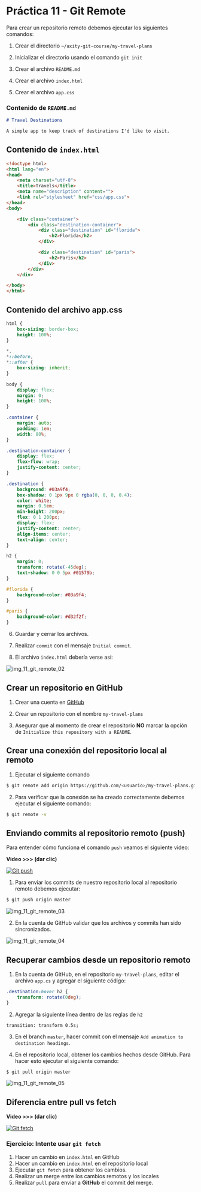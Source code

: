 # Práctica 11 - Git Remote

Para crear un repositorio remoto debemos ejecutar los siguientes comandos:

 1. Crear el directorio `~/axity-git-course/my-travel-plans`

 2. Inicializar el directorio usando el comando `git init`

 3. Crear el archivo `README.md`

 4. Crear el archivo `index.html`

 5. Crear el archivo `app.css`

### Contenido de `README.md`

```markdown
# Travel Destinations

A simple app to keep track of destinations I'd like to visit.
```

## Contenido de `index.html`

```html
<!doctype html>
<html lang="en">
<head>
    <meta charset="utf-8">
    <title>Travels</title>
    <meta name="description" content="">
    <link rel="stylesheet" href="css/app.css">
</head>
<body>

    <div class="container">
        <div class="destination-container">
            <div class="destination" id="florida">
                <h2>Florida</h2>
            </div>

            <div class="destination" id="paris">
                <h2>Paris</h2>
            </div>
        </div>
    </div>

</body>
</html>
```

## Contenido del archivo app.css

```css
html {
    box-sizing: border-box;
    height: 100%;
}

*,
*::before,
*::after {
    box-sizing: inherit;
}

body {
    display: flex;
    margin: 0;
    height: 100%;
}

.container {
    margin: auto;
    padding: 1em;
    width: 80%;
}

.destination-container {
    display: flex;
    flex-flow: wrap;
    justify-content: center;
}

.destination {
    background: #03a9f4;
    box-shadow: 0 1px 9px 0 rgba(0, 0, 0, 0.4);
    color: white;
    margin: 0.5em;
    min-height: 200px;
    flex: 0 1 200px;
    display: flex;
    justify-content: center;
    align-items: center;
    text-align: center;
}

h2 {
    margin: 0;
    transform: rotate(-45deg);
    text-shadow: 0 0 5px #01579b;
}

#florida {
    background-color: #03a9f4;
}

#paris {
    background-color: #d32f2f;
}
```
 6. Guardar y cerrar los archivos.

 7. Realizar `commit`  con el mensaje `Initial commit`.

 8. El archivo `index.html` debería verse así:

![img_11_git_remote_02](images/img_11_git_remote_02.png)

## Crear un repositorio en GitHub

 1. Crear una cuenta en [GitHub](https://github.com)

 2. Crear un repositorio con el nombre `my-travel-plans`

 3. Asegurar que al momento de crear el repositorio **NO** marcar la opción de `Initialize this repository with a README`.

##  Crear una conexión del repositorio local al remoto

 1. Ejecutar el siguiente comando 

```bash
$ git remote add origin https://github.com/<usuario>/my-travel-plans.git
```

 2. Para verificar que la conexión se ha creado correctamente debemos ejecutar el siguiente comando:

```bash
$ git remote -v
```
## Enviando commits al repositorio remoto (push)

Para entender  cómo funciona el comando `push` veamos el siguiente video:

**Video >>> (dar clic)**

[![Git push](http://img.youtube.com/vi/21TvMEtMRys/0.jpg)](http://www.youtube.com/watch?v=21TvMEtMRys "Git push")

 1. Para enviar los commits de nuestro repositorio local al repositorio remoto debemos ejecutar:

```bash
$ git push origin master
```

![img_11_git_remote_03](images/img_11_git_remote_03.png)

 2. En la cuenta de GitHub validar que los archivos y commits han sido sincronizados.

![img_11_git_remote_04](images/img_11_git_remote_04.png)

## Recuperar cambios desde un repositorio remoto

 1. En la cuenta de GitHub, en el repositorio `my-travel-plans`, editar el archivo `app.cs` y agregar el siguiente código:

```css
.destination:hover h2 {
    transform: rotate(0deg);
}
```

 2. Agregar la siguiente línea dentro de las reglas de `h2`

`transition: transform 0.5s;`

 3.  En el branch `master`, hacer commit con el mensaje `Add animation to destination headings`.

 4. En el repositorio local,  obtener los cambios hechos desde GitHub. Para hacer esto ejecutar el siguiente comando:

```bash
$ git pull origin master
```

![img_11_git_remote_05](images/img_11_git_remote_05.png)


## Diferencia entre pull vs fetch

**Video >>> (dar clic)**

[![Git fetch](http://img.youtube.com/vi/jwyQUfE1Eqw/0.jpg)](http://www.youtube.com/watch?v=jwyQUfE1Eqw "Git fetch")

### Ejercicio: Intente usar `git fetch`

 1. Hacer un cambio en `index.html` en GitHub
 2. Hacer un cambio en `index.html` en el repositorio local
 3. Ejecutar `git fetch` para obtener los cambios.
 4. Realizar un merge entre los cambios remotos y los locales
 5. Realizar `pull` para enviar a **GitHub** el commit del merge.

<!--stackedit_data:
eyJoaXN0b3J5IjpbLTE1Nzc4MDAzMjksLTMzOTAyMjc1M119
-->